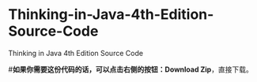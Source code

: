 # Thinking-in-Java-4th-Edition-Source-Code
Thinking in Java 4th Edition Source Code

#**如果你需要这份代码的话，可以点击右侧的按钮：Download Zip**，直接下载。

